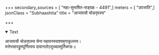 +++
secondary_sources = [ "महा-सुभाषित-सङ्ग्रहः - 4491",]
meters = [ "उपजाति",]
jsonClass = "Subhaashita"
title = "आजावसौ चोडनृपस्य"

+++

<details open><summary>Text</summary>

आजावसौ चोडनृपस्य सेना महावनस्याश्वमृगाकुलस्य।  
मत्तेभसारद्रुमपूर्णितस्य दावानलोऽभूच्चलमूर्तिचण्डः॥
</details>
